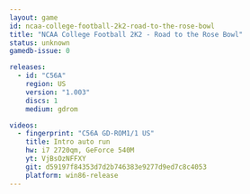 ```yaml
---
layout: game
id: ncaa-college-football-2k2-road-to-the-rose-bowl
title: "NCAA College Football 2K2 - Road to the Rose Bowl"
status: unknown
gamedb-issue: 0

releases:
  - id: "C56A"
    region: US
    version: "1.003"
    discs: 1
    medium: gdrom

videos:
  - fingerprint: "C56A GD-ROM1/1 US"
    title: Intro auto run
    hw: i7 2720qm, GeForce 540M
    yt: VjBsOzNFFXY
    git: d59197f84353d7d2b746383e9277d9ed7c8c4053
    platform: win86-release
---
```

